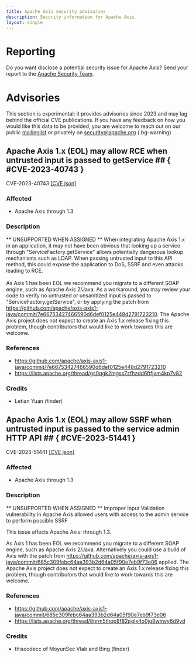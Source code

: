 ```yaml
---
title: Apache Axis security advisories
description: Security information for Apache Axis
layout: single
---
```


# Reporting

Do you want disclose a potential security issue for Apache Axis? Send your report to the [Apache Security Team](mailto:security@apache.org).

# Advisories

This section is experimental: it provides advisories since 2023 and may lag behind the official CVE publications. If you have any feedback on how you would like this data to be provided, you are welcome to reach out on our public [mailinglist](/mailinglist) or privately on [security@apache.org](mailto:security@apache.org)
{.bg-warning}

## Apache Axis 1.x (EOL) may allow RCE when untrusted input is passed to getService ## { #CVE-2023-40743 }

CVE-2023-40743 [\[CVE json\]](./CVE-2023-40743.cve.json)

### Affected

* Apache Axis through 1.3


### Description

<div>** UNSUPPORTED WHEN ASSIGNED ** When integrating Apache Axis 1.x in an application, it may not have been obvious that looking up a service through "ServiceFactory.getService" allows potentially dangerous lookup mechanisms such as LDAP. When passing untrusted input to this API method, this could expose the application to DoS, SSRF and even attacks leading to RCE.</div><div><br></div><div>As Axis 1 has been EOL we recommend you migrate to a different SOAP engine, such as Apache Axis 2/Java. As a workaround, you may review your code to verify no untrusted or unsanitized input is passed to "ServiceFactory.getService", or by applying the patch from <a target="_blank" rel="nofollow" href="https://github.com/apache/axis-axis1-java/commit/7e66753427466590d6def0125e448d2791723210">https://github.com/apache/axis-axis1-java/commit/7e66753427466590d6def0125e448d2791723210</a>. The Apache Axis project does not expect to create an Axis 1.x release fixing this problem, though contributors that would like to work towards this are welcome.<br></div>

### References
* https://github.com/apache/axis-axis1-java/commit/7e66753427466590d6def0125e448d2791723210
* https://lists.apache.org/thread/gs0qgk2mgss7zfhzdd6ftfjvm4kp7v82


### Credits
* Letian Yuan (finder)


## Apache Axis 1.x (EOL) may allow SSRF when untrusted input is passed to the service admin HTTP API ## { #CVE-2023-51441 }

CVE-2023-51441 [\[CVE json\]](./CVE-2023-51441.cve.json)

### Affected

* Apache Axis through 1.3


### Description

** UNSUPPORTED WHEN ASSIGNED ** Improper Input Validation vulnerability in Apache Axis allowed users with access to the admin service to perform possible SSRF<br><p>This issue affects Apache Axis: through 1.3.</p><p>As Axis 1 has been EOL we recommend you migrate to a different SOAP engine, such as Apache Axis 2/Java. Alternatively you could use a build of Axis with the patch from <a target="_blank" rel="nofollow" href="https://github.com/apache/axis-axis1-java/commit/685c309febc64aa393b2d64a05f90e7eb9f73e06">https://github.com/apache/axis-axis1-java/commit/685c309febc64aa393b2d64a05f90e7eb9f73e06</a> applied. The Apache Axis project does not expect to create an Axis 1.x release 
fixing this problem, though contributors that would like to work towards
 this are welcome.
</p>

### References
* https://github.com/apache/axis-axis1-java/commit/685c309febc64aa393b2d64a05f90e7eb9f73e06
* https://lists.apache.org/thread/8nrm5thop8f82pglx4o0jg8wmvy6d9yd


### Credits
* thiscodecc of MoyunSec Vlab and Bing (finder)

